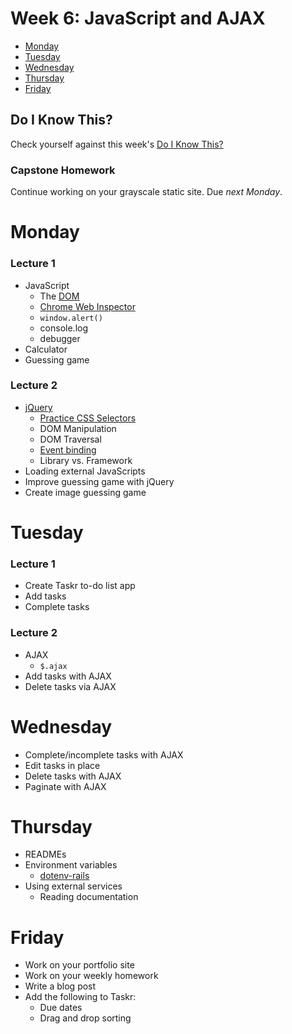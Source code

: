 # Week 6: JavaScript and AJAX

* [Monday](#monday)
* [Tuesday](#tuesday)
* [Wednesday](#wednesday)
* [Thursday](#thursday)
* [Friday](#friday)

## Do I Know This?

Check yourself against this week's [Do I Know This?]

[Do I Know This?]: do_i_know_this/week_06.md

### Capstone Homework

Continue working on your grayscale static site. Due *next Monday*.

# Monday

### Lecture 1

* JavaScript
  - The [DOM]
  - [Chrome Web Inspector]
  - `window.alert()`
  - console.log
  - debugger
* Calculator
* Guessing game

### Lecture 2

* [jQuery]
  - [Practice CSS Selectors]
  - DOM Manipulation
  - DOM Traversal
  - [Event binding]
  - Library vs. Framework
* Loading external JavaScripts
* Improve guessing game with jQuery
* Create image guessing game

# Tuesday

### Lecture 1

* Create Taskr to-do list app
* Add tasks
* Complete tasks

### Lecture 2

* AJAX
  - `$.ajax`
* Add tasks with AJAX
* Delete tasks via AJAX

# Wednesday

* Complete/incomplete tasks with AJAX
* Edit tasks in place
* Delete tasks with AJAX
* Paginate with AJAX

# Thursday

* READMEs
* Environment variables
  - [dotenv-rails]
* Using external services
  - Reading documentation

# Friday

* Work on your portfolio site
* Work on your weekly homework
* Write a blog post
* Add the following to Taskr:
  * Due dates
  * Drag and drop sorting

[DOM]: http://en.wikipedia.org/wiki/Document_Object_Model
[Chrome Web Inspector]: https://developers.google.com/chrome-developer-tools/
[jQuery]: http://en.wikipedia.org/wiki/JQuery
[Event binding]: http://api.jquery.com/category/events/
[Practice CSS Selectors]: http://flukeout.github.io/
[dotenv-rails]: https://github.com/bkeepers/dotenv#rails
